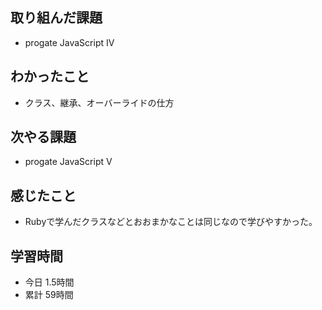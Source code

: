 ## 取り組んだ課題
- progate JavaScript Ⅳ
## わかったこと
- クラス、継承、オーバーライドの仕方
## 次やる課題
- progate JavaScript Ⅴ
## 感じたこと
- Rubyで学んだクラスなどとおおまかなことは同じなので学びやすかった。
## 学習時間
- 今日 1.5時間
- 累計 59時間
